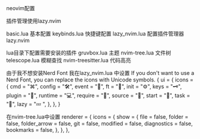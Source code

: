 neovim配置

插件管理使用lazy.nvim

basic.lua 基本配置
keybinds.lua 快捷键配置
lazy\_nvim.lua 配置插件管理器lazy.nvim

lua目录下配置需要安装的插件
gruvbox.lua 主题
nvim-tree.lua 文件树
telescope.lua 模糊查找
nvim-treesitter.lua  代码高亮

由于我不想安装Nerd Font
我在lazy\_nvim.lua 中设置
If you don't want to use a Nerd Font, you can replace the icons with Unicode symbols.
{
  ui = {
    icons = {
      cmd = "⌘",
      config = "🛠",
      event = "📅",
      ft = "📂",
      init = "⚙",
      keys = "🗝",
      plugin = "🔌",
      runtime = "💻",
      require = "🌙",
      source = "📄",
      start = "🚀",
      task = "📌",
      lazy = "💤 ",
    },
  },
}

在nvim-tree.lua中设置
renderer = {
    icons = {
        show = {
            file = false,
            folder = false,
            folder_arrow = false,
            git = false,
            modified = false,
            diagnostics = false,
            bookmarks = false,
        },
    },
},
